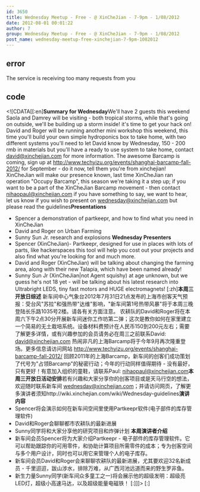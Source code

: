 ```yaml
---
id: 3650
title: Wednesday Meetup - Free - @ XinCheJian - 7-9pm - 1/08/2012
date: 2012-08-01 00:01:22
author: 7
group: Wednesday Meetup - Free - @ XinCheJian - 7-9pm - 1/08/2012
post_name: wednesday-meetup-free-xinchejian-7-9pm-1082012
---
```


## error
The service is receiving too many requests from you

## code
 <!\[CDATA\[\[:en\]**Summary for Wednesday**We'll have 2 guests this weekend Saola and Damrey will be visiting - both tropical storms, while that's going on outside, we'll be building up a storm inside! it's time to get your hack on! David and Roger will be running another mini workshop this weekend, this time you'll build your own simple hydroponics box to take home, with two different systems you'll need to let David know by Wednesday, 150 - 200 rmb in materials but you'll have a ready to use system to take home, contact david@xinchejian.com for more information. The awesome Barcamp is coming, sign up at http://www.techyizu.org/events/shanghai-barcamp-fall-2012/ for September - do it now, tell them you're from xinchejian! XinCheJian will make our presence known, last time XinCheJian ran operation "Occupy Barcamp", this season we're taking it a step up; if you want to be a part of the XinCheJian Barcamp movement - then contact nihaopaul@xinchejian.com if you have something to say, we want to hear, let us know if you wish to present on wednesday@xinchejian.com but please read the guidelines**Presentations** 
* Spencer a demonstration of partkeepr, and how to find what you need in XinCheJian
* David and Roger on Urban Farming
* Sunny Sun Jr. research and explosions
**Wednesday Presenters** 
* Spencer (XinCheJian)- Partkeepr, designed for use in places with lots of parts, like hackerspaces this tool will help you cost out your projects and also find what you're looking for and much more.
* David and Roger (XinCheJian) will be talking about changing the farming area, along with their new Talapia, which have been named already!
* Sunny Sun Jr (XinCheJian|not Agent squishy) at age unknown, but we guess he's not 18 yet - will be talking about his latest research into Ultrabright LEDS, tiny fast motors and HUGE electromagnets!
\[:zh\]**本周三开放日综述** 新车间中心气象台2012年7月31日21点发布的上海市创客天气预报：受台风"苏拉"和强热带"达维"影响，"新车间第1号热带风暴"将于本周三晚登陆长乐路1035号2楼。请各有关方面注意。 农耕队的David和Roger将在本周六下午2点30分开展新车间迷你工作坊第二弹；这次是教你如何在家里建立一个简易的无土栽培系统。设备材料费预计在人民币150到200元左右；需要了解更多详情，或有兴趣参加的会员请务必在周三之前联系David: david@xinchejian.com 热闹非凡的上海Barcamp将于今年9月再次隆重登场。更多信息请访问网站 http://www.techyizu.org/events/shanghai-barcamp-fall-2012/ 回顾2011年的上海Barcamp，新车间的创客们成功策划了代号为"占领Barcamp"的秘密行动；今年的行动同样值得期待 - 没有最好，只有更好！有意加入组织的童鞋，请联系Paul: nihaopaul@xinchejian.com**本周三开放日活动安排**若有兴趣和大家分享你的创客项目或是天马行空的想法，欢迎随时联系新车间 wednesday@xinchejian.com；并请访问网页，了解更多演讲者须知http://wiki.xinchejian.com/wiki/Wednesday-guidelines**演讲内容** 
* Spencer将会演示如何在新车间空间里使用Partkeepr软件(电子部件的库存管理软件)
* David和Roger会聊聊都市农耕队的最新进展
* Sunny同学将和大家分享他的研究项目和炸弹计划
**本周演讲者介绍** 
* 新车间会员Spencer将为大家介绍Partkeepr - 电子部件的库存管理软件。它可以帮助跟踪你的可用零件，和协助计算项目所需零件的成本；专为创客空间与多个用户设计，同时也可以用它来管理个人的电子库存。
* 新车间会员David和Roger会来聊聊农耕队的最新进展，尤其要欢迎32名新成员 - 千里迢迢，跋山涉水，排除万难，从广西河池远道而来的野生罗非鱼。
* 新生力量Sunny同学(新车间众多童工之一)将会展示他的超级发明：超级亮LED灯，超级小高速马达，以及超级能量电磁铁！
\[:\]\]\]> \[:\]
